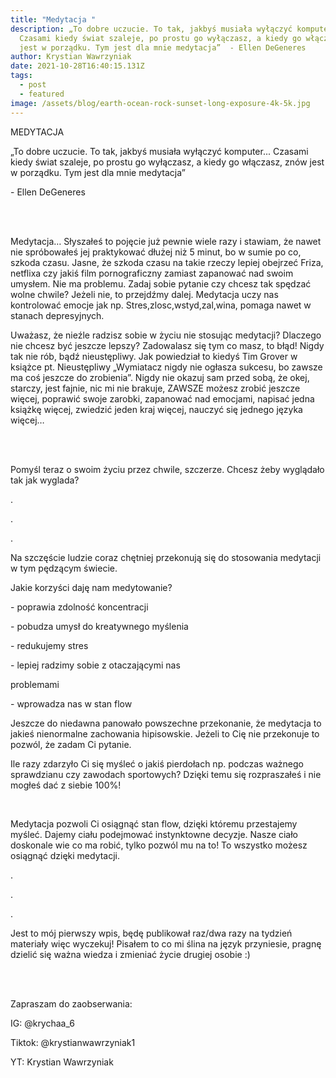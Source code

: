```yaml
---
title: "Medytacja "
description: „To dobre uczucie. To tak, jakbyś musiała wyłączyć komputer...
  Czasami kiedy świat szaleje, po prostu go wyłączasz, a kiedy go włączasz, znów
  jest w porządku. Tym jest dla mnie medytacja”  - Ellen DeGeneres
author: Krystian Wawrzyniak
date: 2021-10-28T16:40:15.131Z
tags:
  - post
  - featured
image: /assets/blog/earth-ocean-rock-sunset-long-exposure-4k-5k.jpg
---
```

MEDYTACJA

„To dobre uczucie. To tak, jakbyś musiała wyłączyć komputer... Czasami kiedy świat szaleje, po prostu go wyłączasz, a kiedy go włączasz, znów jest w porządku. Tym jest dla mnie medytacja”

\- Ellen DeGeneres

<br> <br>

Medytacja… Słyszałeś to pojęcie już pewnie wiele razy i stawiam, że nawet nie spróbowałeś jej praktykować dłużej niż 5 minut, bo w sumie po co, szkoda czasu. Jasne, że szkoda czasu na takie rzeczy lepiej obejrzeć Friza, netflixa czy jakiś film pornograficzny zamiast zapanować nad swoim umysłem. Nie ma problemu. Zadaj sobie pytanie czy chcesz tak spędzać wolne chwile? Jeżeli nie, to przejdźmy dalej. Medytacja uczy nas kontrolować emocje jak np. Stres,zlosc,wstyd,zal,wina, pomaga nawet w stanach depresyjnych. 

Uważasz, że nieźle radzisz sobie w życiu nie stosując medytacji? Dlaczego nie chcesz być jeszcze lepszy? Zadowalasz się tym co masz, to błąd! Nigdy tak nie rób, bądź nieustępliwy. Jak powiedział to kiedyś Tim Grover w książce pt. Nieustępliwy „Wymiatacz nigdy nie ogłasza sukcesu, bo zawsze ma coś jeszcze do zrobienia”. Nigdy nie okazuj sam przed sobą, że okej, starczy, jest fajnie, nic mi nie brakuje, ZAWSZE możesz zrobić jeszcze więcej, poprawić swoje zarobki, zapanować nad emocjami, napisać jedna książkę więcej, zwiedzić jeden kraj więcej, nauczyć się jednego języka więcej… 

<br> <br>

Pomyśl teraz o swoim życiu przez chwile, szczerze. Chcesz żeby wyglądało tak jak wyglada? 

.

.

.

Na szczęście ludzie coraz chętniej przekonują się do stosowania medytacji w tym pędzącym świecie.

Jakie korzyści daję nam medytowanie?

\- poprawia zdolność koncentracji

\- pobudza umysł do kreatywnego myślenia

\- redukujemy stres

\- lepiej radzimy sobie z otaczającymi nas

problemami

\- wprowadza nas w stan flow

Jeszcze do niedawna panowało powszechne przekonanie, że medytacja to jakieś nienormalne zachowania hipisowskie. Jeżeli to Cię nie przekonuje to pozwól, że zadam Ci pytanie.

Ile razy zdarzyło Ci się myśleć o jakiś pierdołach np. podczas ważnego sprawdzianu czy zawodach sportowych? Dzięki temu się rozpraszałeś i nie mogłeś dać z siebie 100%!

<br>

Medytacja pozwoli Ci osiągnąć stan flow, dzięki któremu przestajemy myśleć. Dajemy ciału podejmować instynktowne decyzje. Nasze ciało doskonale wie co ma robić, tylko pozwól mu na to! To wszystko możesz osiągnąć dzięki medytacji. 

.

.

.

Jest to mój pierwszy wpis, będę publikował raz/dwa razy na tydzień materiały więc wyczekuj! Pisałem to co mi ślina na język przyniesie, pragnę dzielić się ważna wiedza i zmieniać życie drugiej osobie :) 

<br> <br>

Zapraszam do zaobserwania:

IG: @krychaa_6

Tiktok: @krystianwawrzyniak1

YT: Krystian Wawrzyniak